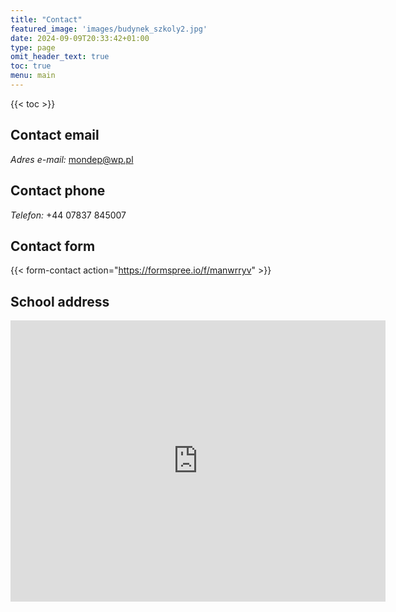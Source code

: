 ```yaml
---
title: "Contact"
featured_image: 'images/budynek_szkoly2.jpg'
date: 2024-09-09T20:33:42+01:00
type: page
omit_header_text: true
toc: true
menu: main
---
```


{{< toc >}}

## Contact email

*Adres e-mail:* [mondep@wp.pl](mailto:mondep@wp.pl)

## Contact phone

*Telefon:* +44 07837 845007

## Contact form

{{< form-contact action="https://formspree.io/f/manwrryv"  >}}

## School address

<iframe src="https://www.google.com/maps/embed?pb=!1m14!1m8!1m3!1d9424.850777942613!2d-2.2204163!3d53.8034989!3m2!1i1024!2i768!4f13.1!3m3!1m2!1s0x487b96cd4ca19379%3A0x3843b52c2b75e8ff!2sSir%20John%20Thursby%20Community%20College!5e0!3m2!1spl!2suk!4v1726247506278!5m2!1spl!2suk" width="600" height="450" style="border:0;" allowfullscreen="" loading="lazy" referrerpolicy="no-referrer-when-downgrade"></iframe>
